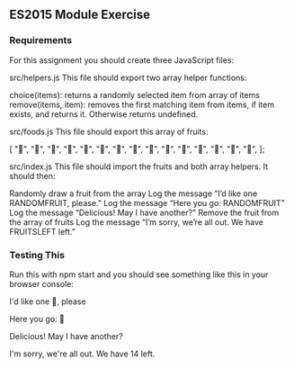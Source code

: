 ## ES2015 Module Exercise

### Requirements

For this assignment you should create three JavaScript files:

src/helpers.js
This file should export two array helper functions:

choice(items): returns a randomly selected item from array of items
remove(items, item): removes the first matching item from items, if item exists, and returns it. Otherwise returns undefined.

src/foods.js
This file should export this array of fruits:

[
  "🍇", "🍈", "🍉", "🍊", "🍋", "🍌", "🍍", "🍎",
  "🍏", "🍐", "🍒", "🍓", "🥝", "🍅", "🥑",
];

src/index.js
This file should import the fruits and both array helpers. It should then:

Randomly draw a fruit from the array
Log the message “I’d like one RANDOMFRUIT, please.”
Log the message “Here you go: RANDOMFRUIT”
Log the message “Delicious! May I have another?”
Remove the fruit from the array of fruits
Log the message “I’m sorry, we’re all out. We have FRUITSLEFT left.”

### Testing This

Run this with npm start and you should see something like this in your browser console:

I'd like one 🍉, please

Here you go: 🍉

Delicious! May I have another?

I'm sorry, we're all out. We have 14 left.